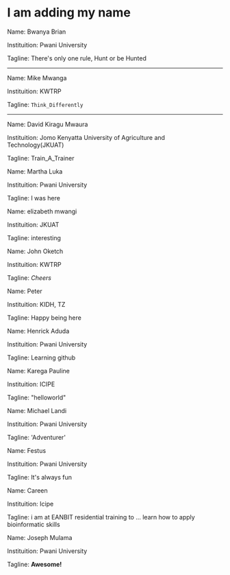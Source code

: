 # I am adding my name

Name: Bwanya Brian

Instituition: Pwani University 

Tagline: There's only one rule, Hunt or be Hunted

------
Name: Mike Mwanga

Instituition: KWTRP

Tagline: `Think_Differently`

-------
Name: David Kiragu Mwaura

Instituition: Jomo Kenyatta University of Agriculture and Technology(JKUAT)

Tagline: Train_A_Trainer


Name: Martha Luka

Instituition: Pwani University

Tagline: I was here


Name: elizabeth mwangi

Instituition: JKUAT

Tagline: interesting


Name: John Oketch 

Instituition: KWTRP

Tagline: *Cheers*


Name: Peter

Instituition: KIDH, TZ

Tagline: Happy being here


Name: Henrick Aduda

Instituition: Pwani University

Tagline: Learning github


Name: Karega Pauline

Instituition: ICIPE

Tagline: "helloworld"


Name: Michael Landi 

Instituition: Pwani University 

Tagline: 'Adventurer'


Name: Festus 

Instituition: Pwani University

Tagline: It's always fun


Name: Careen 

Instituition: Icipe 

Tagline: i am at EANBIT residential training  to ... learn  how to apply bioinformatic skills 


Name: Joseph Mulama 

Instituition: Pwani University 

Tagline: **Awesome!**

